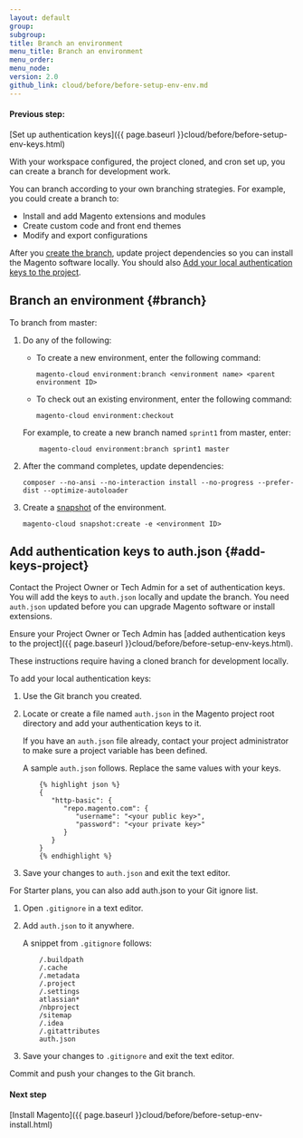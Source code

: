 ```yaml
---
layout: default
group:
subgroup:
title: Branch an environment
menu_title: Branch an environment
menu_order: 
menu_node:
version: 2.0
github_link: cloud/before/before-setup-env-env.md
---
```


#### Previous step:
[Set up authentication keys]({{ page.baseurl }}cloud/before/before-setup-env-keys.html)

With your workspace configured, the project cloned, and cron set up, you can create a branch for development work.

You can branch according to your own branching strategies. For example, you could create a branch to:

* Install and add Magento extensions and modules
* Create custom code and front end themes
* Modify and export configurations

After you [create the branch](#branch), update project dependencies so you can install the Magento software locally. You should also [Add your local authentication keys to the project](#add-keys-project).

## Branch an environment {#branch}
To branch from master:

1.	Do any of the following:

	*   To create a new environment, enter the following command:

			magento-cloud environment:branch <environment name> <parent environment ID>
	*   To check out an existing environment, enter the following command:

			magento-cloud environment:checkout

	For example, to create a new branch named `sprint1` from master, enter:

			magento-cloud environment:branch sprint1 master

2.	After the command completes, update dependencies:

		composer --no-ansi --no-interaction install --no-progress --prefer-dist --optimize-autoloader
3.  Create a [snapshot]({{page.baseurl}}cloud/project/project-webint-snap.html) of the environment.

		magento-cloud snapshot:create -e <environment ID>

## Add authentication keys to auth.json {#add-keys-project}
Contact the Project Owner or Tech Admin for a set of authentication keys. You will add the keys to `auth.json` locally and update the branch. You need `auth.json` updated before you can upgrade Magento software or install extensions.

<div class="bs-callout bs-callout-warning" markdown="1">
Ensure your Project Owner or Tech Admin has [added authentication keys to the project]({{ page.baseurl }}cloud/before/before-setup-env-keys.html).
</div>

These instructions require having a cloned branch for development locally.

To add your local authentication keys:

1.	Use the Git branch you created.

2.	Locate or create a file named `auth.json` in the Magento project root directory and add your authentication keys to it.

	If you have an `auth.json` file already, contact your project administrator to make sure a project variable has been defined.

	A sample `auth.json` follows. Replace the same values with your keys.

			{% highlight json %}
			{
			   "http-basic": {
			      "repo.magento.com": {
			         "username": "<your public key>",
			         "password": "<your private key>"
			      }
			   }
			}
			{% endhighlight %}
3.	Save your changes to `auth.json` and exit the text editor.

For Starter plans, you can also add auth.json to your Git ignore list.

1.	Open `.gitignore` in a text editor.
2.	Add `auth.json` to it anywhere.

	A snippet from `.gitignore` follows:

			/.buildpath
			/.cache
			/.metadata
			/.project
			/.settings
			atlassian*
			/nbproject
			/sitemap
			/.idea
			/.gitattributes
			auth.json

3.	Save your changes to `.gitignore` and exit the text editor.

Commit and push your changes to the Git branch.

#### Next step
[Install Magento]({{ page.baseurl }}cloud/before/before-setup-env-install.html)
